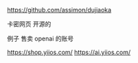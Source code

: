 https://github.com/assimon/dujiaoka

卡密网页 开源的

例子 售卖 openai 的账号

https://shop.yiios.com/
https://ai.yiios.com/